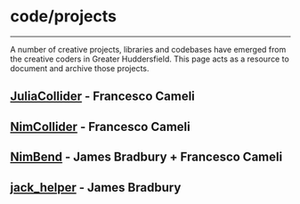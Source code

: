 # code/projects
---

A number of creative projects, libraries and codebases have emerged from the creative coders in Greater Huddersfield. This page acts as a resource to document and archive those projects.

## [JuliaCollider](https://github.com/vitreo12/JuliaCollider) - Francesco Cameli
## [NimCollider](https://github.com/vitreo12/NimCollider) - Francesco Cameli
## [NimBend](https://github.com/jamesb93/nimBend) - James Bradbury + Francesco Cameli
## [jack_helper](https://github.com/jamesb93/JACKHelper) - James Bradbury








